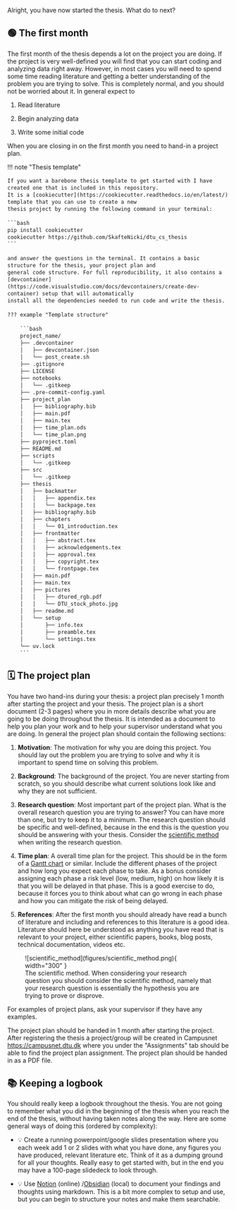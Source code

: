 Alright, you have now started the thesis. What do to next?

## 🟢 The first month

The first month of the thesis depends a lot on the project you are doing. If the project is very well-defined you will
find that you can start coding and analyzing data right away. However, in most cases you will need to spend some time
reading literature and getting a better understanding of the problem you are trying to solve. This is completely normal,
and you should not be worried about it. In general expect to

1. Read literature

2. Begin analyzing data

3. Write some initial code

When you are closing in on the first month you need to hand-in a project plan.

!!! note "Thesis template"

    If you want a barebone thesis template to get started with I have created one that is included in this repository.
    It is a [cookiecutter](https://cookiecutter.readthedocs.io/en/latest/) template that you can use to create a new
    thesis project by running the following command in your terminal:

    ```bash
    pip install cookiecutter
    cookiecutter https://github.com/SkafteNicki/dtu_cs_thesis
    ```

    and answer the questions in the terminal. It contains a basic structure for the thesis, your project plan and
    general code structure. For full reproducibility, it also contains a
    [devcontainer](https://code.visualstudio.com/docs/devcontainers/create-dev-container) setup that will automatically
    install all the dependencies needed to run code and write the thesis.

    ??? example "Template structure"

        ```bash
        project_name/
        ├── .devcontainer
        │   ├── devcontainer.json
        │   └── post_create.sh
        ├── .gitignore
        ├── LICENSE
        ├── notebooks
        │   └── .gitkeep
        ├── .pre-commit-config.yaml
        ├── project_plan
        │   ├── bibliography.bib
        │   ├── main.pdf
        │   ├── main.tex
        │   ├── time_plan.ods
        │   └── time_plan.png
        ├── pyproject.toml
        ├── README.md
        ├── scripts
        │   └── .gitkeep
        ├── src
        │   └── .gitkeep
        ├── thesis
        │   ├── backmatter
        │   │   ├── appendix.tex
        │   │   └── backpage.tex
        │   ├── bibliography.bib
        │   ├── chapters
        │   │   └── 01_introduction.tex
        │   ├── frontmatter
        │   │   ├── abstract.tex
        │   │   ├── acknowledgements.tex
        │   │   ├── approval.tex
        │   │   ├── copyright.tex
        │   │   └── frontpage.tex
        │   ├── main.pdf
        │   ├── main.tex
        │   ├── pictures
        │   │   ├── dtured_rgb.pdf
        │   │   └── DTU_stock_photo.jpg
        │   ├── readme.md
        │   └── setup
        │       ├── info.tex
        │       ├── preamble.tex
        │       └── settings.tex
        └── uv.lock
        ```


## 🗓️ The project plan

You have two hand-ins during your thesis: a project plan precisely 1 month after starting the project and your thesis.
The project plan is a short document (2-3 pages) where you in more details describe what you are going to be doing
throughout the thesis. It is intended as a document to help you plan your work and to help your supervisor
understand what you are doing. In general the project plan should contain the following sections:

1. **Motivation**:
    The motivation for why you are doing this project. You should lay out the problem you are trying to solve and why
    it is important to spend time on solving this problem.

2. **Background**:
    The background of the project. You are never starting from scratch, so you should describe what current solutions
    look like and why they are not sufficient.

3. **Research question**:
    Most important part of the project plan. What is the overall research question you are trying to answer? You
    can have more than one, but try to keep it to a minimum. The research question should be specific and well-defined,
    because in the end this is the question you should be answering with your thesis. Consider the
    [scientific method](https://en.wikipedia.org/wiki/Scientific_method) when writing the research question.

4. **Time plan**:
    A overall time plan for the project. This should be in the form of a
    [Gantt chart](https://en.wikipedia.org/wiki/Gantt_chart) or similar. Include the different phases of the project and
    how long you expect each phase to take. As a bonus consider assigning each phase a risk level (low, medium, high)
    on how likely it is that you will be delayed in that phase. This is a good exercise to do, because it forces you to
    think about what can go wrong in each phase and how you can mitigate the risk of being delayed.

5. **References**:
    After the first month you should already have read a bunch of literature and including and references to this
    literature is a good idea. Literature should here be understood as anything you have read that is relevant to
    your project, either scientific papers, books, blog posts, technical documentation, videos etc.

<figure markdown="span">
![scientific_method](figures/scientific_method.png){ width="300" }
<figcaption>
The scientific method. When considering your research question you should consider the scientific method, namely that
your research question is essentially the hypothesis you are trying to prove or disprove.
</figcaption>
</figure>

For examples of project plans, ask your supervisor if they have any examples.

The project plan should be handed in 1 month after starting the project. After registering the thesis a project/group
will be created in Campusnet <https://campusnet.dtu.dk> where you under the "Assignments" tab should be able to find the
project plan assignment. The project plan should be handed in as a PDF file.

## 📚 Keeping a logbook

You should really keep a logbook throughout the thesis. You are not going to remember what you did in the beginning of
the thesis when you reach the end of the thesis, without having taken notes along the way. Here are some general ways
of doing this (ordered by complexity):

* 💡 Create a running powerpoint/google slides presentation where you each week add 1 or 2 slides with what you have done,
    any figures you have produced, relevant literature etc. Think of it as a dumping ground for all your thoughts.
    Really easy to get started with, but in the end you may have a 100-page slidedeck to look through.

* 💡 Use [Notion](https://www.notion.com) (online) /[Obsidian](https://obsidian.md/) (local) to document your findings
    and thoughts using markdown. This is a bit more complex to setup and use, but you can begin to structure your notes
    and make them searchable.
